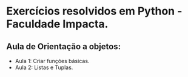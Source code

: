 # Exercícios resolvidos em Python - Faculdade Impacta.

## Aula de Orientação a objetos:

  - Aula 1: Criar funções básicas.
  - Aula 2: Listas e Tuplas.
